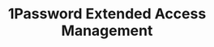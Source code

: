 ---
description: Secure every sign-in for every app on every device.
episode: 632
link: https://1password.com/unplugged
shortname: 1password.com-lup
title: 1Password Extended Access Management
---